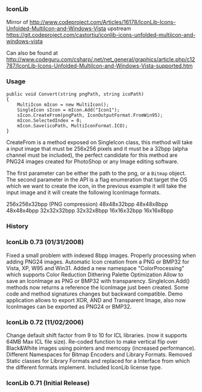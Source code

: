 ### IconLib

Mirror of http://www.codeproject.com/Articles/16178/IconLib-Icons-Unfolded-MultiIcon-and-Windows-Vista
upstream https://git.codeproject.com/castortiu/iconlib-icons-unfolded-multiicon-and-windows-vista

Can also be found at http://www.codeguru.com/csharp/.net/net_general/graphics/article.php/c12787/IconLib-Icons-Unfolded-MultiIcon-and-Windows-Vista-supported.htm

### Usage

    public void Convert(string pngPath, string icoPath)
    {
        MultiIcon mIcon = new MultiIcon();
        SingleIcon sIcon = mIcon.Add("Icon1");
        sIcon.CreateFrom(pngPath, IconOutputFormat.FromWin95);
        mIcon.SelectedIndex = 0;
        mIcon.Save(icoPath, MultiIconFormat.ICO);
    }

CreateFrom is a method exposed on SingleIcon class, this method will take a input image that must be 256x256 pixels and it must be a 32bpp (alpha channel must be included), the perfect candidate for this method are PNG24 images created for PhotoShop or any Image editing software.

The first parameter can be either the path to the png, or a `Bitmap` object. The second parameter in the API is a flag enumeration that target the OS which we want to create the icon, in the previous example it will take the input image and it will create the following IconImage formats.

256x256x32bpp (PNG compression)
48x48x32bpp 
48x48x8bpp
48x48x4bpp
32x32x32bpp
32x32x8bpp
16x16x32bpp
16x16x8bpp

### History

### IconLib 0.73 (01/31/2008)

Fixed a small problem with indexed 8bpp images.
Properly processing when adding PNG24 images.
Automatic Icon creation from a PNG or BMP32 for Vista, XP, W95 and Win31.
Added a new namespace "ColorProcessing" which supports
Color Reduction
Dithering
Palette Optimization
Allow to save an IconImage as PNG or BMP32 with transparency.
SingleIcon.Add() methods now returns a reference the IconImage just been created.
Some code and method signatures changes but backward compatible.
Demo application allows to export XOR, AND and Transparent Image, also now IconImages can be exported as PNG24 or BMP32.

### IconLib 0.72 (11/02/2006)

Change default shift factor from 9 to 10 for ICL libraries. (now it supports 64MB Max ICL file size).
Re-coded function to make vertical flip over Black&White images using pointers and memcopy (increased performance).
Different Namespaces for Bitmap Encoders and Library Formats.
Removed Static classes for Library Formats and replaced for a Interface from which the different formats implement.
Included IconLib license type.

### IconLib 0.71 (Initial Release)